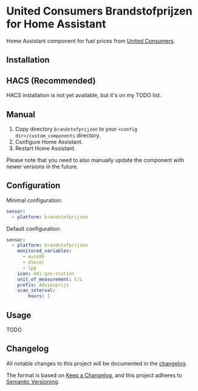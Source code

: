 # United Consumers Brandstofprijzen for Home Assistant

Home Assistant component for fuel prices from [United Consumers](https://www.unitedconsumers.com/brandstofprijzen/).

## Installation

## HACS (Recommended)

HACS installation is not yet available, but it's on my TODO list.

## Manual

1. Copy directory `brandstofprijzen` to your `<config dir>/custom_components` directory.
2. Configure Home Assistant.
3. Restart Home Assistant.

Please note that you need to also manually update the component with newer versions in the future.

## Configuration

Minimal configuration:

```yaml
sensor:
  - platform: brandstofprijzen
```

Default configuration:

```yaml
sensor:
  - platform: brandstofprijzen
    monitored_variables:
      - euro95
      - diesel
      - lpg
    icon: mdi:gas-station
    unit_of_measurement: €/L
    prefix: Adviesprijs
    scan_interval:
        hours: 1
```

## Usage

TODO

## Changelog

All notable changes to this project will be documented in the [changelog](./CHANGELOG.md).

The format is based on [Keep a Changelog](https://keepachangelog.com/en/1.0.0/), and this project adheres to [Semantic Versioning](https://semver.org/spec/v2.0.0.html).
